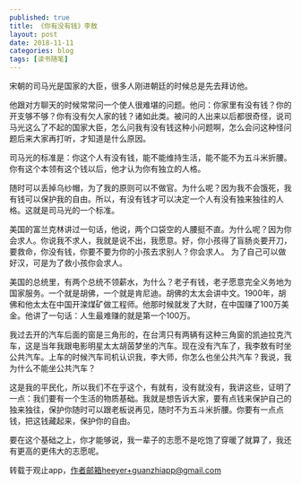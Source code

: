 ```yaml
---
published: true
title: 《你有没有钱》李敖
layout: post
date: 2018-11-11
categories: blog
tags: [读书随笔]
---
```


宋朝的司马光是国家的大臣，很多人刚进朝廷的时候总是先去拜访他。

他跟对方聊天的时候常常问一个使人很难堪的问题。他问：你家里有没有钱？你的开支够不够？你有没有欠人家的钱？诸如此类。被问的人出来以后都很奇怪，说司马光这么了不起的国家大臣，怎么问我有没有钱这种小问题啊，怎么会问这种怪问题后来大家再打听，才知道是什么原因。

司马光的标准是：你这个人有没有钱，能不能维持生活，能不能不为五斗米折腰。你有这个本领有这个钱以后，他才认为你有独立的人格。

随时可以丢掉乌纱帽，为了我的原则可以不做官。为什么呢？因为我不会饿死，我有钱可以保护我的自由。所以，有没有钱才可以决定一个人有没有独来独往的人格。这就是司马光的一个标准。

美国的富兰克林讲过一句话，他说，两个口袋空的人腰挺不直。为什么呢？因为你会求人。你说我不求人，我就是说不出，我愿意。好，你小孩得了盲肠炎要开刀，要救命，你没有钱，你要不要为你的小孩去求别人？你会求人。 为了自己可以做好汉，可是为了救小孩你会求人。

美国的总统里，有两个总统不领薪水，为什么？老子有钱，老子愿意完全义务地为国家服务。一个就是胡佛，一个就是肯尼迪。胡佛的太太会讲中文。1900年，胡佛和他太太在中国开滦煤矿做工程师。他那时候就发了大财，在中国赚了100万美金。他讲了一句话：人生最难赚的就是第一个100万。

我过去开的汽车后面的窗是三角形的，在台湾只有两辆有这种三角窗的凯迪拉克汽车，这是当年我跟电影明星太太胡茵梦坐的汽车。现在没有汽车了，我李敖有时坐公共汽车。上车的时候汽车司机认识我，李大师，你怎么也坐公共汽车？我说，我为什么不能坐公共汽车？

这是我的平民化，所以我们不在乎这个，有就有，没有就没有，我讲这些，证明了一点：我们要有一个生活的物质基础。我就是想告诉大家，要有点钱来保护自己的独来独往，保护你随时可以跟老板说再见，随时不为五斗米折腰。你要有一点点钱，把这钱藏起来，保护你的自由。

要在这个基础之上，你才能够说，我一辈子的志愿不是吃饱了穿暖了就算了，我还有更高的更伟大的志愿呢。


转载于观止app，作者邮箱heeyer+guanzhiapp@gmail.com
